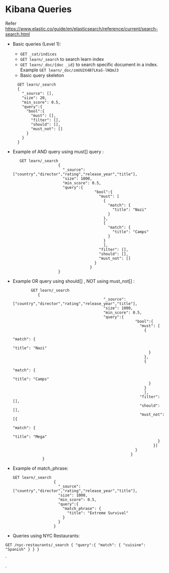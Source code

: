 
# Kibana Queries

Refer https://www.elastic.co/guide/en/elasticsearch/reference/current/search-search.html

* Basic queries (Level 1):
  * `GET _cat/indices`
  * `GET learn/_search`  to search learn index
  * `GET learn/_doc/{doc _id}` to search specific document in a index. Example `GET learn/_doc/zmUU2X4B7LKaS-lNQmJ3`
  * Basic query skeleton 
  ```
    GET learn/_search
    {
      "_source": [],
      "size": 20, 
      "min_score": 0.5,      
      "query":{
        "bool":{
          "must": [],
          "filter": [],
          "should": [],
          "must_not": []
        }
      }
    }
    ```
 * Example of AND query using must[] query :
    ```
       GET learn/_search
                        {
                          "_source": ["country","director","rating","release_year","title"],
                          "size": 1000, 
                          "min_score": 0.5,
                          "query":{
                                        "bool":{
                                          "must": [
                                            {
                                              "match": {
                                                "title": "Nazi"
                                              }
                                            },
                                            {
                                              "match": {
                                                "title": "Camps"
                                              }
                                            }                    
                                            ],
                                          "filter": [],
                                          "should": [],
                                          "must_not": []
                                        }
                                      }
                        }
      ```

* Example OR query using should[] , NOT using must_not[] :
  ```
          GET learn/_search
             {
                                          "_source": ["country","director","rating","release_year","title"],
                                          "size": 1000, 
                                          "min_score": 0.5,
                                          "query":{
                                                        "bool":{
                                                          "must": [
                                                            {
                                                              "match": {
                                                                "title": "Nazi"
                                                              }
                                                            },
                                                            {
                                                              "match": {
                                                                "title": "Camps"
                                                              }
                                                            }                    
                                                            ],
                                                          "filter": [],
                                                          "should": [],
                                                          "must_not": [{
                                                                  "match": {
                                                                    "title": "Mega"
                                                                  }
                                                                }]
                                                        }
                                                      }
               }
    ```

* Example of match_phrase:
    ```
    GET learn/_search
                      {
                        "_source": ["country","director","rating","release_year","title"],
                        "size": 1000, 
                        "min_score": 0.5,
                        "query":{
                          "match_phrase": {
                            "title": "Extreme Survival"
                          }
                        }
                      }
    ```


* Queries using NYC Restaurants:

`GET /nyc-restaurants/_search
{
  "query":{
    "match": {
      "cuisine": "Spanish"
    }
  }
}`

`

`



